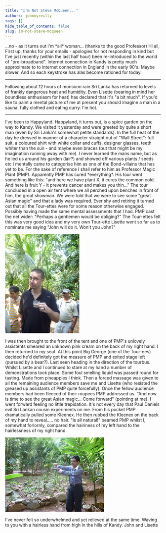 ```yaml
---
title: "I'm Not Steve McQueen..."
authors: johnnyreilly
tags: []
hide_table_of_contents: false
slug: im-not-steve-mcqueen
---
```

...no - as it turns out I'm \*all\* woman... (thanks to the good Professor) Hi all, First up, thanks for your emails - apologies for not responding in kind but I've just recently (within the last half hour) been re-introduced to the world of "pre-broadband". Internet connection in Kandy is pretty much approximate to to internet connection in England in the early 90's. Maybe slower. And so each keystroke has alas become rationed for today.

---

Following about 12 hours of monsoon rain Sri Lanka has returned to levels of frankly dangerous heat and humidity. Even Lisette (bearing in mind her boundless enthusiasm for heat) has declared that it's "a bit much". If you'd like to paint a mental picture of me at present you should imagine a man in a sauna, fully clothed and eating curry. I'm hot.

---

I've been to Happyland. Happyland, it turns out, is a spice garden on the way to Kandy. We visited it yesterday and were greeted by quite a short man (even by Sri Lanka's somewhat petite standards). In the full heat of the day he dressed in manner of a character straight out of "Wall Street": full suit, a coloured shirt with white collar and cuffs, designer glasses, teeth whiter than the sun - and maybe even braces (but that might be my imagination running away with me). I never learned the mans name, but as he led us around his garden (lair?) and showed off various plants / seeds etc I mentally came to categorise him as one of the Bond-villains that has yet to be. For the sake of reference I shall refer to him as Professor Magic Plant (PMP). Apparently PMP has cured \*everything\*. His tour went something like this: "and here we have plant X, it cures the common cold. And here is fruit Y - it prevents cancer and makes you thin..." The tour concluded in a open air tent where we all perched upon benches in front of him, the great showman. We were told that we were to see some "great Asian magic" and that a lady was required. Ever shy and retiring it turned out that all the Tour-ettes were for some reason otherwise engaged. Possibly having made the same mental assessments that I had. PMP cast the net wider: "Perhaps a gentlemen would be obliging?" The Tour-ettes felt this was very good idea and my very own Tour-ette Lisette went so far as to nominate me saying "John will do it. Won't you John?"

![](P1000755.JPG)

I was then brought to the front of the tent and one of PMP's unlovely assistents smeared an unknown pink cream on the back of my right hand. I then returned to my seat. At this point Big George (one of the Tour-ees) decided he'd definitely got the measure of PMP and exited stage left (pursued by a bear?). Last seen heading in the direction of the tourbus. Whilst Lisette and I continued to stare at my hand a number of demonstrations took place. Some foul smelling liquid was passed round for tasting. Made from pineapples I think. Then a forced massage was given to all the remaining audience members save me and Lisette (who resisted the greased up assistants of PMP quite forcefully). Once the fellow audience members had been fleeced of their roupees PMP addressed us. "And now is time to see the great Asian magic... Come forward" (pointing at me). I went forward feeling no little trepidation. It's not every day that Paul Daniels evil Sri Lankan cousin experiments on me. From his pocket PMP dramatically pulled some Kleenex. He then rubbed the Kleenex on the back of my hand to reveal..... no hair. "Is all natural!" beamed PMP whilst I, somewhat forlornly, compared the hairiness of my left hand to the hairlessness of my right hand.
 
![](P1000756.JPG)

I've never felt so underwhelmed and yet relieved at the same time. Waving to you with a hairless hand from high in the hills of Kandy. John and Lisette

